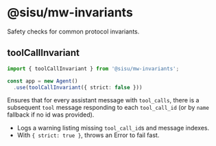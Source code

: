 # @sisu/mw-invariants

Safety checks for common protocol invariants.

## toolCallInvariant
```ts
import { toolCallInvariant } from '@sisu/mw-invariants';

const app = new Agent()
  .use(toolCallInvariant({ strict: false }))
```

Ensures that for every assistant message with `tool_calls`, there is a subsequent `tool` message responding to each `tool_call_id` (or by `name` fallback if no id was provided).

- Logs a warning listing missing `tool_call_id`s and message indexes.
- With `{ strict: true }`, throws an Error to fail fast.

